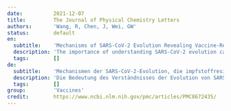 ```yaml
---
date:          2021-12-07
title:         The Journal of Physical Chemistry Letters
authors:       'Wang, R, Chen, J, Wei, GW'
status:        default
en:
  subtitle:    'Mechanisms of SARS-CoV-2 Evolution Revealing Vaccine-Resistant Mutations in Europe and America'
  description: 'The importance of understanding SARS-CoV-2 evolution cannot be overlooked. Recent studies confirm that natural selection is the dominating mechanism of SARS-CoV-2 evolution, which favors mutations that strengthen viral infectivity. Here, we demonstrate that vaccine-breakthrough or antibody-resistant mutations provide a new mechanism of viral evolution. Specifically, vaccine-resistant mutation Y449S in the spike (S) protein receptor-binding domain, which occurred in co-mutations Y449S and N501Y, has reduced infectivity compared to that of the original SARS-CoV-2 but can disrupt existing antibodies that neutralize the virus. By tracking the evolutionary trajectories of vaccine-resistant mutations in more than 2.2 million SARS-CoV-2 genomes, we reveal that the occurrence and frequency of vaccine-resistant mutations correlate strongly with the vaccination rates in Europe and America. We anticipate that as a complementary transmission pathway, vaccine-breakthrough or antibody-resistant mutations, like those in Omicron, will become a dominating mechanism of SARS-CoV-2 evolution when most of the world’s population is either vaccinated or infected. Our study sheds light on SARS-CoV-2 evolution and transmission and enables the design of the next-generation mutation-proof vaccines and antibody drugs'
  tags:        []
de:
  subtitle:    'Mechanismen der SARS-CoV-2-Evolution, die impfstoffresistente Mutationen in Europa und Amerika aufzeigen'
  description: 'Die Bedeutung des Verständnisses der Evolution von SARS-CoV-2 kann nicht übersehen werden. Jüngste Studien bestätigen, dass die natürliche Selektion der dominierende Mechanismus der SARS-CoV-2-Evolution ist, der Mutationen begünstigt, die die virale Infektiosität verstärken. Hier zeigen wir, dass Mutationen, die einen Impfstoff-Durchbruch bewirken oder gegen Antikörper resistent sind, einen neuen Mechanismus der viralen Evolution darstellen. Insbesondere die impfstoffresistente Mutation Y449S in der Rezeptor-bindenden Domäne des Spike-Proteins (S), die in den Ko-Mutationen Y449S und N501Y auftrat, hat eine geringere Infektiosität als das ursprüngliche SARS-CoV-2, kann aber vorhandene Antikörper, die das Virus neutralisieren, unterbrechen. Durch die Verfolgung der evolutionären Entwicklung von impfstoffresistenten Mutationen in mehr als 2,2 Millionen SARS-CoV-2-Genomen zeigen wir, dass das Auftreten und die Häufigkeit von impfstoffresistenten Mutationen stark mit den Impfraten in Europa und Amerika korrelieren. Wir gehen davon aus, dass Impfstoff-Durchbruch- oder Antikörper-resistente Mutationen, wie die in Omicron, als zusätzlicher Übertragungsweg zu einem dominierenden Mechanismus der SARS-CoV-2-Evolution werden, wenn der Großteil der Weltbevölkerung entweder geimpft oder infiziert ist. Unsere Studie wirft ein Licht auf die Evolution und Übertragung von SARS-CoV-2 und ermöglicht die Entwicklung von mutationssicheren Impfstoffen und Antikörper-Medikamenten der nächsten Generation.' 
  tags:        []
group:         'Vaccines'
credit:        https://www.ncbi.nlm.nih.gov/pmc/articles/PMC8672435/
---
```

